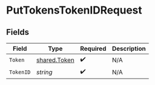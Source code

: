 # PutTokensTokenIDRequest


## Fields

| Field                                        | Type                                         | Required                                     | Description                                  |
| -------------------------------------------- | -------------------------------------------- | -------------------------------------------- | -------------------------------------------- |
| `Token`                                      | [shared.Token](../../models/shared/token.md) | :heavy_check_mark:                           | N/A                                          |
| `TokenID`                                    | *string*                                     | :heavy_check_mark:                           | N/A                                          |